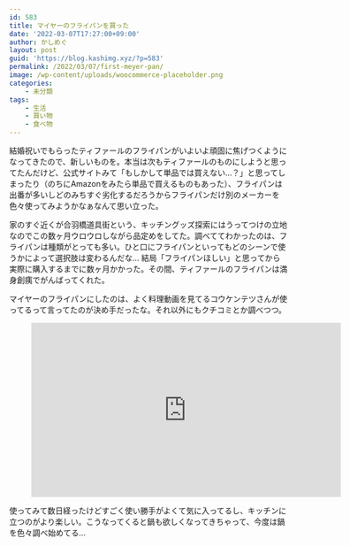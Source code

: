 ```yaml
---
id: 583
title: マイヤーのフライパンを買った
date: '2022-03-07T17:27:00+09:00'
author: かしめぐ
layout: post
guid: 'https://blog.kashimg.xyz/?p=583'
permalink: /2022/03/07/first-meyer-pan/
image: /wp-content/uploads/woocommerce-placeholder.png
categories:
    - 未分類
tags:
    - 生活
    - 買い物
    - 食べ物
---
```


結婚祝いでもらったティファールのフライパンがいよいよ頑固に焦げつくようになってきたので、新しいものを。本当は次もティファールのものにしようと思ってたんだけど、公式サイトみて「もしかして単品では買えない…？」と思ってしまったり（のちにAmazonをみたら単品で買えるものもあった）、フライパンは出番が多いしどのみちすぐ劣化するだろうからフライパンだけ別のメーカーを色々使ってみようかなぁなんて思い立った。

家のすぐ近くが合羽橋道具街という、キッチングッズ探索にはうってつけの立地なのでこの数ヶ月ウロウロしながら品定めをしてた。調べててわかったのは、フライパンは種類がとっても多い。ひと口にフライパンといってもどのシーンで使うかによって選択肢は変わるんだな… 結局「フライパンほしい」と思ってから実際に購入するまでに数ヶ月かかった。その間、ティファールのフライパンは満身創痍でがんばってくれた。

マイヤーのフライパンにしたのは、よく料理動画を見てるコウケンテツさんが使ってるって言ってたのが決め手だったな。それ以外にもクチコミとか調べつつ。

<figure class="wp-block-embed is-type-video is-provider-youtube wp-block-embed-youtube wp-embed-aspect-16-9 wp-has-aspect-ratio"><div class="wp-block-embed__wrapper"><iframe allow="accelerometer; autoplay; clipboard-write; encrypted-media; gyroscope; picture-in-picture; web-share" allowfullscreen="" frameborder="0" height="315" loading="lazy" src="https://www.youtube.com/embed/43-PxrYYtog?feature=oembed" title="【100万回再生人気動画】愛用フライパンとお鍋をご紹介！コウケンテツが実際に使っている暮らしまわりの良いもの！／My Favorite Pots and Pans!" width="560"></iframe></div></figure>使ってみて数日経ったけどすごく使い勝手がよくて気に入ってるし、キッチンに立つのがより楽しい。こうなってくると鍋も欲しくなってきちゃって、今度は鍋を色々調べ始めてる…